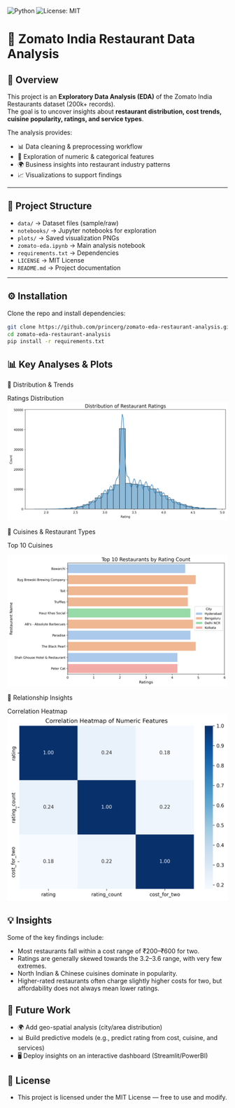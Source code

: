 ![Python](https://img.shields.io/badge/Python-3.8%2B-blue)
![License: MIT](https://img.shields.io/badge/License-MIT-green)

# 🍴 Zomato India Restaurant Data Analysis

## 📌 Overview  
This project is an **Exploratory Data Analysis (EDA)** of the Zomato India Restaurants dataset (200k+ records).  
The goal is to uncover insights about **restaurant distribution, cost trends, cuisine popularity, ratings, and service types**.  

The analysis provides:  
- 📊 Data cleaning & preprocessing workflow  
- 🔎 Exploration of numeric & categorical features  
- 🌍 Business insights into restaurant industry patterns  
- 📈 Visualizations to support findings  

---

## 📂 Project Structure  

- `data/` → Dataset files (sample/raw)  
- `notebooks/` → Jupyter notebooks for exploration  
- `plots/` → Saved visualization PNGs  
- `zomato-eda.ipynb` → Main analysis notebook  
- `requirements.txt` → Dependencies  
- `LICENSE` → MIT License  
- `README.md` → Project documentation  

---

## ⚙️ Installation  

Clone the repo and install dependencies:

```bash
git clone https://github.com/princerg/zomato-eda-restaurant-analysis.git
cd zomato-eda-restaurant-analysis
pip install -r requirements.txt

```

## 📊 Key Analyses & Plots

🔹 Distribution & Trends

Ratings Distribution
![Ratings Distribution](plots/rating_distribution.png)

🔹 Cuisines & Restaurant Types

Top 10 Cuisines

![Top Restaurants](plots/restaurant_rating.png)

🔹 Relationship Insights

Correlation Heatmap
![Correlation Heatmap](plots/correlation_heatmap.png)


## 💡 Insights

Some of the key findings include:
- Most restaurants fall within a cost range of ₹200–₹600 for two.
- Ratings are generally skewed towards the 3.2–3.6 range, with very few extremes.
- North Indian & Chinese cuisines dominate in popularity.
- Higher-rated restaurants often charge slightly higher costs for two, but affordability does not always mean lower ratings.

## 🚀 Future Work

- 🌍 Add geo-spatial analysis (city/area distribution)
- 📊 Build predictive models (e.g., predict rating from cost, cuisine, and services)
- 🖥️ Deploy insights on an interactive dashboard (Streamlit/PowerBI)

## 📜 License
- This project is licensed under the MIT License — free to use and modify.
